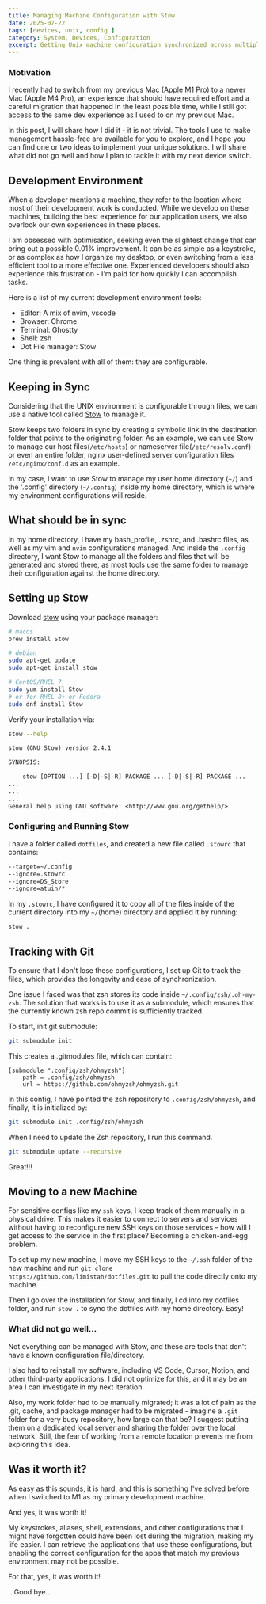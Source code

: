 ```yaml
---
title: Managing Machine Configuration with Stow
date: 2025-07-22
tags: [devices, unix, config ]
category: System, Devices, Configuration
excerpt: Getting Unix machine configuration synchronized across multiple devices and a faster way to switch devices while maintaining the same experience.c
---
```


### Motivation

I recently had to switch from my previous Mac (Apple M1 Pro) to a newer Mac (Apple M4 Pro), an experience that should have required effort and a careful migration that happened in the least possible time, while I still got access to the same dev experience as I used to on my previous Mac.

In this post, I will share how I did it - it is not trivial. The tools I use to make management hassle-free are available for you to explore, and I hope you can find one or two ideas to implement your unique solutions. I will share what did not go well and how I plan to tackle it with my next device switch.

## Development Environment

When a developer mentions a machine, they refer to the location where most of their development work is conducted. While we develop on these machines, building the best experience for our application users, we also overlook our own experiences in these places.

I am obsessed with optimisation, seeking even the slightest change that can bring out a possible 0.01% improvement. It can be as simple as a keystroke, or as complex as how I organize my desktop, or even switching from a less efficient tool to a more effective one. Experienced developers should also experience this frustration - I'm paid for how quickly I can accomplish tasks.

Here is a list of my current development environment tools:

- Editor: A mix of nvim, vscode
- Browser: Chrome
- Terminal: Ghostty
- Shell: zsh
- Dot File manager: Stow

One thing is prevalent with all of them: they are configurable.

## Keeping in Sync

Considering that the UNIX environment is configurable through files, we can use a native tool called [Stow](https://www.gnu.org/software/stow/) to manage it.

Stow keeps two folders in sync by creating a symbolic link in the destination folder that points to the originating folder. As an example, we can use Stow to manage our host files(`/etc/hosts`) or nameserver file(`/etc/resolv.conf`) or even an entire folder, nginx user-defined server configuration files `/etc/nginx/conf.d` as an example.

In my case, I want to use Stow to manage my user home directory (`~/`) and the '.config' directory (`~/.config`) inside my home directory, which is where my environment configurations will reside.

## What should be in sync

In my home directory, I have my bash_profile, .zshrc, and .bashrc files, as well as my vim and `nvim` configurations managed. And inside the `.config` directory, I want Stow to manage all the folders and files that will be generated and stored there, as most tools use the same folder to manage their configuration against the home directory.

## Setting up Stow
Download [stow](https://www.gnu.org/software/stow/) using your package manager:
```bash
# macos
brew install Stow

# debian
sudo apt-get update
sudo apt-get install stow

# CentOS/RHEL 7
sudo yum install Stow
# or for RHEL 8+ or Fedora
sudo dnf install Stow
```

Verify your installation via:
```sh
stow --help
```

```txt
stow (GNU Stow) version 2.4.1

SYNOPSIS:

    stow [OPTION ...] [-D|-S|-R] PACKAGE ... [-D|-S|-R] PACKAGE ...
...
...
...
General help using GNU software: <http://www.gnu.org/gethelp/>
```

### Configuring and Running Stow
I have a folder called `dotfiles`, and created a new file called `.stowrc` that contains:

```txt
--target=~/.config
--ignore=.stowrc
--ignore=DS_Store
--ignore=atuin/*
```

In my `.stowrc`, I have configured it to copy all of the files inside of the current directory into my `~/`(home) directory and applied it by running:

```bash
stow .
```

## Tracking with Git

To ensure that I don't lose these configurations, I set up Git to track the files, which provides the longevity and ease of synchronization.

One issue I faced was that zsh stores its code inside `~/.config/zsh/.oh-my-zsh`. The solution that works is to use it as a submodule, which ensures that the currently known zsh repo commit is sufficiently tracked.

To start, init git submodule:
```bash
git submodule init
```
This creates a .gitmodules file, which can contain:
```git
[submodule ".config/zsh/ohmyzsh"]
	path = .config/zsh/ohmyzsh
	url = https://github.com/ohmyzsh/ohmyzsh.git
```

In this config, I have pointed the zsh repository to `.config/zsh/ohmyzsh`, and finally, it is initialized by:
```bash
git submodule init .config/zsh/ohmyzsh
```

When I need to update the Zsh repository, I run this command.
```bash
git submodule update --recursive
```

Great!!!

## Moving to a new Machine
For sensitive configs like my `ssh` keys, I keep track of them manually in a physical drive. This makes it easier to connect to servers and services without having to reconfigure new SSH keys on those services – how will I get access to the service in the first place? Becoming a chicken-and-egg problem.

To set up my new machine, I move my SSH keys to the `~/.ssh` folder of the new machine and run `git clone https://github.com/limistah/dotfiles.git` to pull the code directly onto my machine.

Then I go over the installation for Stow, and finally, I cd into my dotfiles folder, and run `stow .` to sync the dotfiles with my home directory. Easy!

### What did not go well...
Not everything can be managed with Stow, and these are tools that don't have a known configuration file/directory.

I also had to reinstall my software, including VS Code, Cursor, Notion, and other third-party applications. I did not optimize for this, and it may be an area I can investigate in my next iteration.

Also, my work folder had to be manually migrated; it was a lot of pain as the .git, cache, and package manager had to be migrated - imagine a `.git` folder for a very busy repository, how large can that be? I suggest putting them on a dedicated local server and sharing the folder over the local network. Still, the fear of working from a remote location prevents me from exploring this idea.

## Was it worth it?
As easy as this sounds, it is hard, and this is something I've solved before when I switched to M1 as my primary development machine.

And yes, it was worth it!

My keystrokes, aliases, shell, extensions, and other configurations that I might have forgotten could have been lost during the migration, making my life easier. I can retrieve the applications that use these configurations, but enabling the correct configuration for the apps that match my previous environment may not be possible.

For that, yes, it was worth it!

...Good bye...